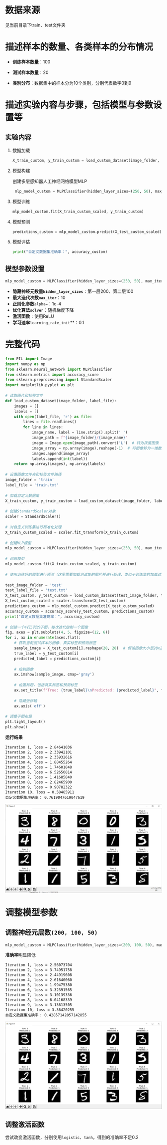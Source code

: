 # 数据来源
见当前目录下train、test文件夹

# 描述样本的数量、各类样本的分布情况

* **训练样本数量**：100

* **测试样本数量**：20

* **类别分布**：数据集中的样本分为10个类别，分别代表数字0到9

# 描述实验内容与步骤，包括模型与参数设置等

## 实验内容

1. 数据加载

   ```python
   X_train_custom, y_train_custom = load_custom_dataset(image_folder, label_file)
   ```

2. 模型构建

   创建多层感知器人工神经网络模型MLP
   ```python
    mlp_model_custom = MLPClassifier(hidden_layer_sizes=(250, 50), max_iter=10, alpha=1e-4, solver='sgd', verbose=10, tol=1e-4, random_state=1, learning_rate_init=0.05,activation='relu')
   ```

3. 模型训练

    ```python
    mlp_model_custom.fit(X_train_custom_scaled, y_train_custom)
    ```

4. 模型预测

    ```python
    predictions_custom = mlp_model_custom.predict(X_test_custom_scaled)
    ```

5. 模型评估

    ```python
    print("自定义数据集准确率：", accuracy_custom)
    ```

## 模型参数设置

```python
mlp_model_custom = MLPClassifier(hidden_layer_sizes=(250, 50), max_iter=10, alpha=1e-4, solver='sgd', verbose=10, tol=1e-4, random_state=1, learning_rate_init=0.05,activation='relu')
```

* **隐藏神经元数量`hidden_layer_sizes`**：第一层200、第二层100
* **最大迭代次数`max_iter`**：10
* **正则化参数**`alpha=`：1e-4
* **优化算法`solver`**：随机梯度下降
* **激活函数**：使用ReLU
* **学习速率**`learning_rate_init`**：0.1

# 完整代码
```python
from PIL import Image
import numpy as np
from sklearn.neural_network import MLPClassifier
from sklearn.metrics import accuracy_score
from sklearn.preprocessing import StandardScaler
import matplotlib.pyplot as plt

# 读取图片和标签文件
def load_custom_dataset(image_folder, label_file):
    images = []
    labels = []
    with open(label_file, 'r') as file:
        lines = file.readlines()
        for line in lines:
            image_name, label = line.strip().split(' ')
            image_path = f"{image_folder}/{image_name}"
            image = Image.open(image_path).convert('L')  # 转为灰度图像
            image_array = np.array(image).reshape(-1)  # 将图像转为一维数组
            images.append(image_array)
            labels.append(int(label))
    return np.array(images), np.array(labels)

# 设置图像文件夹和标签文件路径
image_folder = 'train'
label_file = 'train.txt'

# 加载自定义数据集
X_train_custom, y_train_custom = load_custom_dataset(image_folder, label_file)

# 创建StandardScaler对象
scaler = StandardScaler()

# 对自定义训练集进行标准化处理
X_train_custom_scaled = scaler.fit_transform(X_train_custom)

# 创建MLP模型
mlp_model_custom = MLPClassifier(hidden_layer_sizes=(250, 50), max_iter=10, alpha=1e-4, solver='sgd', verbose=10, tol=1e-4, random_state=1, learning_rate_init=0.05,activation='relu')

# 训练模型
mlp_model_custom.fit(X_train_custom_scaled, y_train_custom)

# 使用训练好的模型进行预测（这里需要加载测试集的图片并进行处理，类似于训练集的加载过程）

test_image_folder = 'test'
test_label_file = 'test.txt'
X_test_custom, y_test_custom = load_custom_dataset(test_image_folder, test_label_file)
X_test_custom_scaled = scaler.transform(X_test_custom)
predictions_custom = mlp_model_custom.predict(X_test_custom_scaled)
accuracy_custom = accuracy_score(y_test_custom, predictions_custom)
print("自定义数据集准确率：", accuracy_custom)

# 创建一个4行5列的子图，每次迭代绘制一个图像
fig, axes = plt.subplots(4, 5, figsize=(12, 6))
for i, ax in enumerate(axes.flat):
    # 获取当前测试样本的图像、真实标签和预测标签
    sample_image = X_test_custom[i].reshape(28, 28)  # 假设图像大小是28x28
    true_label = y_test_custom[i]
    predicted_label = predictions_custom[i]

    # 绘制图像
    ax.imshow(sample_image, cmap='gray')

    # 设置标题，包括真实标签和预测标签
    ax.set_title(f"True: {true_label}\nPredicted: {predicted_label}", fontsize=10)

    # 隐藏坐标轴
    ax.axis('off')

# 调整子图布局
plt.tight_layout()
plt.show()
```

**运行结果**
```
Iteration 1, loss = 2.84641036
Iteration 2, loss = 2.33942101
Iteration 3, loss = 2.35932616
Iteration 4, loss = 1.88455264
Iteration 5, loss = 1.74601848
Iteration 6, loss = 6.52650814
Iteration 7, loss = 1.41685840
Iteration 8, loss = 2.82465900
Iteration 9, loss = 0.90782322
Iteration 10, loss = 0.58485911
自定义数据集准确率： 0.7619047619047619
```
![Alt text](image.png)

# 调整模型参数

## 调整神经元层数`(200, 100, 50)`
```python
mlp_model_custom = MLPClassifier(hidden_layer_sizes=(200, 100, 50), max_iter=10, alpha=1e-4, solver='sgd', verbose=10, tol=1e-4, random_state=1, learning_rate_init=0.05,activation='relu')
```
**准确率**明显降低
```
Iteration 1, loss = 2.56073704
Iteration 2, loss = 3.74951758
Iteration 3, loss = 2.44919608
Iteration 4, loss = 2.61640060
Iteration 5, loss = 1.99475380
Iteration 6, loss = 3.32391565
Iteration 7, loss = 3.10139336
Iteration 8, loss = 6.04168339
Iteration 9, loss = 3.13613505
Iteration 10, loss = 3.36420255
自定义数据集准确率： 0.42857142857142855
```
![Alt text](image-1.png)

## 调整激活函数
尝试改变激活函数，分别使用`logistic`、`tanh`，得到的准确率不足0.2
